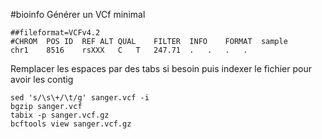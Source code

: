#bioinfo
Générer un VCf minimal

    ##fileformat=VCFv4.2
    #CHROM	POS	ID	REF	ALT	QUAL	FILTER	INFO	FORMAT	sample
    chr1	8516	rsXXX	C	T	247.71	.	.	.	.

Remplacer les espaces par des tabs si besoin puis indexer le fichier pour avoir les contig

    sed 's/\s\+/\t/g' sanger.vcf -i
    bgzip sanger.vcf
    tabix -p sanger.vcf.gz
    bcftools view sanger.vcf.gz

    
